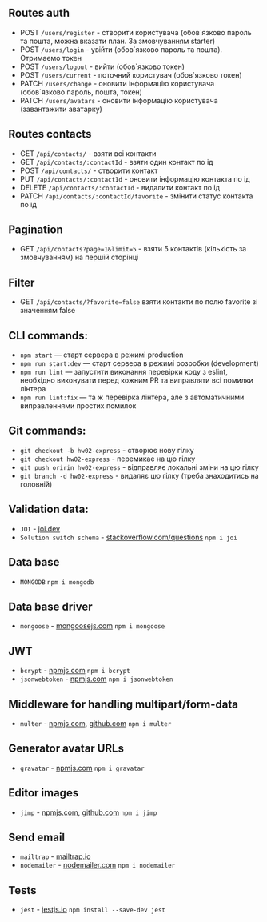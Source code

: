 ## Routes auth
- POST `/users/register` - створити користувача (обов`язково пароль та пошта, можна вказати план. За змовчуванням starter)
- POST `/users/login` - увійти (обов`язково пароль та пошта). Отримаємо токен
- POST `/users/logout` - вийти (обов`язково токен)
- POST `/users/current` - поточний користувач (обов`язково токен)
- PATCH `/users/change` - оновити інформацію користувача (обов`язково пароль, пошта, токен)
- PATCH `/users/avatars` - оновити інформацію користувача (завантажити аватарку)

## Routes contacts
- GET `/api/contacts/` - взяти всі контакти
- GET `/api/contacts/:contactId` - взяти один контакт по ід
- POST `/api/contacts/` - створити контакт
- PUT `/api/contacts/:contactId` - оновити інформацію контакта по ід
- DELETE `/api/contacts/:contactId` - видалити контакт по ід
- PATCH `/api/contacts/:contactId/favorite` - змінити статус контакта по ід

## Pagination
- GET `/api/contacts?page=1&limit=5` - взяти 5 контактів (кількість за змовчуванням) на першій сторінці 

## Filter
- GET `/api/contacts/?favorite=false` взяти контакти по полю favorite зі значенням false

## CLI commands:
- `npm start` &mdash; старт сервера в режимі production
- `npm run start:dev` &mdash; старт сервера в режимі розробки (development)
- `npm run lint` &mdash; запустити виконання перевірки коду з eslint, необхідно виконувати перед кожним PR та виправляти всі помилки лінтера
- `npm run lint:fix` &mdash; та ж перевірка лінтера, але з автоматичними виправленнями простих помилок

## Git commands:
- `git checkout -b hw02-express` - створює нову гілку
- `git checkout hw02-express` - перемикає на цю гілку
- `git push oririn hw02-express` - відправляє локальні зміни на цю гілку
- `git branch -d hw02-express` - видаляє цю гілку (треба знаходитись на головній)

## Validation data:
- `JOI` - [joi.dev](https://joi.dev/api/?v=17.8.1)
- `Solution switch schema` - [stackoverflow.com/questions](https://stackoverflow.com/questions/59861503/joi-validator-conditional-schema)
```npm i joi```

## Data base
- `MONGODB`
``` npm i mongodb ```

## Data base driver
- `mongoose` - [mongoosejs.com](https://mongoosejs.com/docs/schematypes.html#objectids)
``` npm i mongoose ``` 

## JWT
- `bcrypt` - [npmjs.com](https://www.npmjs.com/package/bcrypt)
``` npm i bcrypt ``` 
- `jsonwebtoken` - [npmjs.com](https://www.npmjs.com/package/jsonwebtoken)
``` npm i jsonwebtoken ``` 

## Middleware for handling multipart/form-data
- `multer` - [npmjs.com](https://www.npmjs.com/package/multer), [github.com](https://github.com/expressjs/multer)
``` npm i multer ``` 

## Generator avatar URLs
- `gravatar` - [npmjs.com](https://www.npmjs.com/package/gravatar)
``` npm i gravatar ``` 

## Editor images
- `jimp` - [npmjs.com](https://www.npmjs.com/package/jimp), [github.com](https://github.com/jimp-dev/jimp/tree/main/packages/plugin-resize)
``` npm i jimp ``` 

## Send email
- `mailtrap` - [mailtrap.io](https://mailtrap.io/)
- `nodemailer` - [nodemailer.com](https://nodemailer.com/about/)
```npm i nodemailer```

## Tests
- `jest` - [jestjs.io](https://jestjs.io/uk/docs/getting-started)
``` npm install --save-dev jest ``` 